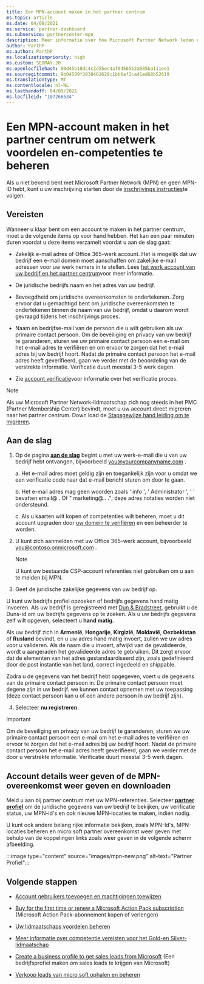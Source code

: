 ```yaml
---
title: Een MPN-account maken in het partner centrum
ms.topic: article
ms.date: 04/08/2021
ms.service: partner-dashboard
ms.subservice: partnercenter-mpn
description: Meer informatie over hoe Microsoft Partner Network leden een partner centrum-account kunnen maken voor het beheren van hun netwerk voordelen en-vaardig heden.
author: ParthP
ms.author: ParthP
ms.localizationpriority: high
ms.custom: SEOMAY.20
ms.openlocfilehash: 00d45b18dc4c2d55ec4af0456512a685ba111ee1
ms.sourcegitcommit: 9b04509f3830462628c1bb6af2ca41ed68b52619
ms.translationtype: MT
ms.contentlocale: nl-NL
ms.lasthandoff: 04/09/2021
ms.locfileid: "107266534"
---
```

# <a name="create-an-mpn-account-in-partner-center-to-manage-network-benefits-and-competencies"></a>Een MPN-account maken in het partner centrum om netwerk voordelen en-competenties te beheren


Als u niet bekend bent met Microsoft Partner Network (MPN) en geen MPN-ID hebt, kunt u uw inschrijving starten door de [inschrijvings instructies](https://partner.microsoft.com/dashboard/account/v3/enrollment/introduction/partnership)te volgen.

## <a name="prerequisites"></a>Vereisten 

Wanneer u klaar bent om een account te maken in het partner centrum, moet u de volgende items op voor hand hebben.  Het kan een paar minuten duren voordat u deze items verzamelt voordat u aan de slag gaat:

- Zakelijk e-mail adres of Office 365-werk account. Het is mogelijk dat uw bedrijf een e-mail domein moet aanschaffen om zakelijke e-mail adressen voor uw werk nemers in te stellen. Lees [het werk account van uw bedrijf en het partner centrum](azure-active-directory-tenants-and-partner-center.md)voor meer informatie. 
 
- De juridische bedrijfs naam en het adres van uw bedrijf.

- Bevoegdheid om juridische overeenkomsten te ondertekenen. Zorg ervoor dat u gemachtigd bent om juridische overeenkomsten te ondertekenen binnen de naam van uw bedrijf, omdat u daarom wordt gevraagd tijdens het inschrijvings proces.

- Naam en bedrijfse-mail van de persoon die u wilt gebruiken als uw primaire contact persoon. Om de beveiliging en privacy van uw bedrijf te garanderen, sturen we uw primaire contact persoon een e-mail om het e-mail adres te verifiëren en om ervoor te zorgen dat het e-mail adres bij uw bedrijf hoort. Nadat de primaire contact persoon het e-mail adres heeft geverifieerd, gaan we verder met de beoordeling van de verstrekte informatie. Verificatie duurt meestal 3-5 werk dagen. 

- Zie [account verificatie](verification-responses.md)voor informatie over het verificatie proces.

>[!NOTE]
>Als uw Microsoft Partner Network-lidmaatschap zich nog steeds in het PMC (Partner Membership Center) bevindt, moet u uw account direct migreren naar het partner centrum. Down load de [Stapsgewijze hand leiding om te migreren](https://assetsprod.microsoft.com/mpn/migrate-pmc-pc-mpa-guide.pptx).

## <a name="get-started"></a>Aan de slag

1. Op de pagina [**aan de slag**](https://partner.microsoft.com/dashboard/account/v3/enrollment/introduction/partnership) begint u met uw werk-e-mail die u van uw bedrijf hebt ontvangen, bijvoorbeeld you@yourcompanyname.com .

 
    a.  Het e-mail adres moet geldig zijn en toegankelijk zijn voor u omdat we een verificatie code naar dat e-mail bericht sturen om door te gaan.

    b.  Het e-mail adres mag geen woorden zoals ' info ', ' Administrator ', ' ' bevatten email@ . Of " marketing@.. ."; deze adres notaties worden niet ondersteund.

    c.  Als u kaarten wilt kopen of competenties wilt beheren, moet u dit account upgraden door [uw domein te verifiëren](become-global-admin.md) en een beheerder te worden. 

2. U kunt zich aanmelden met uw Office 365-werk account, bijvoorbeeld you@contoso.onmicrosoft.com .

   >[!NOTE]
   > U kunt uw bestaande CSP-account referenties niet gebruiken om u aan te melden bij MPN.

3. Geef de juridische zakelijke gegevens van uw bedrijf op.

U kunt uw bedrijfs profiel opzoeken of bedrijfs gegevens hand matig invoeren. Als uw bedrijf is geregistreerd met [Dun & Bradstreet](https://partner.microsoft.com/marketing/usisvshowcase/dunandbrad), gebruikt u de Duns-id om uw bedrijfs gegevens op te zoeken. Als u uw bedrijfs gegevens zelf wilt opgeven, selecteert u **hand matig**.

Als uw bedrijf zich in **Armenië**, **Hongarije**, **Kirgizië**, **Moldavië**, **Oezbekistan** of **Rusland** bevindt, en u uw adres hand matig invoert, zullen we uw adres voor u valideren. Als de naam die u invoert, afwijkt van de gevalideerde, wordt u aangeraden het gevalideerde adres te gebruiken. Dit zorgt ervoor dat de elementen van het adres gestandaardiseerd zijn, zoals gedefinieerd door de post instantie van het land, correct ingedeeld en shippable.  

Zodra u de gegevens van het bedrijf hebt opgegeven, voert u de gegevens van de primaire contact persoon in. De primaire contact persoon moet degene zijn in uw bedrijf. we kunnen contact opnemen met uw toepassing (deze contact persoon kan u of een andere persoon in uw bedrijf zijn).

4. Selecteer **nu registreren**.

>[!IMPORTANT]
>Om de beveiliging en privacy van uw bedrijf te garanderen, sturen we uw primaire contact persoon een e-mail om het e-mail adres te verifiëren en ervoor te zorgen dat het e-mail adres bij uw bedrijf hoort. Nadat de primaire contact persoon het e-mail adres heeft geverifieerd, gaan we verder met de door u verstrekte informatie. Verificatie duurt meestal 3-5 werk dagen. 

## <a name="how-to-view-account-details-or-view-and-download-the-mpn-agreement"></a>Account details weer geven of de MPN-overeenkomst weer geven en downloaden

Meld u aan bij partner centrum met uw MPN-referenties. Selecteer [**partner profiel**](https://partner.microsoft.com/pcv/accountsettings/connectedpartnerprofile) om de juridische gegevens van uw bedrijf te bekijken, uw verificatie status, uw MPN-id's en ook nieuwe MPN-locaties te maken, indien nodig. 

U kunt ook andere belang rijke informatie bekijken, zoals MPN-Id's, MPN-locaties beheren en micro soft partner overeenkomst weer geven met behulp van de koppelingen links zoals weer geven in de volgende scherm afbeelding.

:::image type="content" source="images/mpn-new.png" alt-text="Partner Profiel":::


## <a name="next-steps"></a>Volgende stappen

-  [Account gebruikers toevoegen en machtigingen toewijzen](create-user-accounts-and-set-permissions.md)

-  [Buy for the first time or renew a Microsoft Action Pack subscription](mpn-get-action-pack.md) (Microsoft Action Pack-abonnement kopen of verlengen)

-  [Uw lidmaatschaps voordelen beheren](manage-your-partner-network-benefits.md)

-  [Meer informatie over competentie vereisten voor het Gold-en Silver-lidmaatschap](https://partner.microsoft.com/membership/competencies)

-  [Create a business profile to get sales leads from Microsoft](create-a-marketing-profile.md) (Een bedrijfsprofiel maken om sales leads te krijgen van Microsoft)

-  [Verkoop leads van micro soft ophalen en beheren](manage-leads.md)
